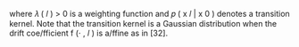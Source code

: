 where 𝜆 ( 𝑙 ) > 0 is a weighting function and 𝑝 ( x 𝑙 | x 0 ) denotes a transition kernel. Note that the transition kernel is a Gaussian distribution when the drift coe/fficient f (· , 𝑙 ) is a/ffine as in [32].